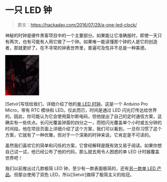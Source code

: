 # 一只 LED 钟

> 原文：<https://hackaday.com/2016/07/29/a-one-led-clock/>

神秘的时钟是硬件黑客项目中的一个主要部分。如果能让它准确报时，即使一天只有两次，也有可能有人用它做了一个钟。如果唯一能读懂那个钟的人是它的创造者，那就更好了。在不寻常的钟表世界里，普遍可及性并不总是一种美德。

![6145191469481901992](img/727957a944a3ac27a4454e8815f14059.png)

[Setvir]写信给我们，详细介绍了他的[单 LED 时钟](https://hackaday.io/project/12847-one-led-clock)。这是一个 Arduino Pro Micro，带有 RTC 模块和 LED。仅此而已，时间是通过 LED 闪光灯传达给世界的。因此，你可能认为它会使用莫尔斯电码，但他提出了自己的定时通信方案，这确实有一些优点。长闪光覆盖钟面的四分之一，而短闪光覆盖单个小时或五分钟的时间段。他在项目页面上详细介绍了这个方案，我们可以看到，一旦你习惯了这个方案，它就有了一种优雅，但对于一个深奥的时钟来说，它肯定是不可读的。

虽然我们喜欢它的简单和闪烁的方案，它曾经解释是既有效又易于阅读。如果你想自己试一试，他已经公布了他的代码，那么就去用令人困惑的单 LED 计时器覆盖世界吧！

我们以前推出过几款极简 LED 钟，至少有一款表面极简的，还有[另一款单 LED 产品](http://hackaday.com/2010/08/11/msp430-based-single-led-clock/)。但那台使用了双色 LED，所以[Setvir]摘得了极简主义的桂冠。